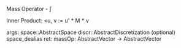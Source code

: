 Mass Operator - ∫

Inner Product: <u, v := u' * M * v

args:     space::AbstractSpace     discr::AbstractDiscretization (optional)     space_dealias ret:     massOp: AbstractVector -> AbstractVector
